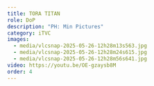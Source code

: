 ```yaml
---
title: TORA TITAN
role: DoP
description: "PH: Min Pictures"
category: iTVC
images:
  - media/vlcsnap-2025-05-26-12h28m13s563.jpg
  - media/vlcsnap-2025-05-26-12h28m24s615.jpg
  - media/vlcsnap-2025-05-26-12h28m56s641.jpg
video: https://youtu.be/OE-gzaysb8M
order: 4
---
```

